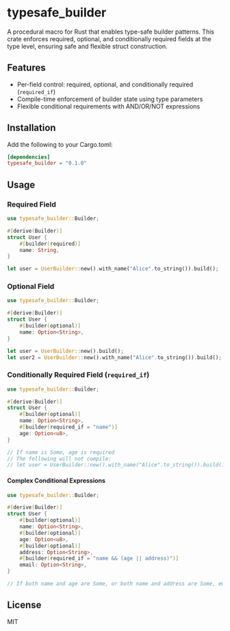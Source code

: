 # typesafe_builder

A procedural macro for Rust that enables type-safe builder patterns. This crate enforces required, optional, and conditionally required fields at the type level, ensuring safe and flexible struct construction.

## Features
- Per-field control: required, optional, and conditionally required (`required_if`)
- Compile-time enforcement of builder state using type parameters
- Flexible conditional requirements with AND/OR/NOT expressions

## Installation
Add the following to your Cargo.toml:

```toml
[dependencies]
typesafe_builder = "0.1.0"
```

## Usage
### Required Field
```rust
use typesafe_builder::Builder;

#[derive(Builder)]
struct User {
    #[builder(required)]
    name: String,
}

let user = UserBuilder::new().with_name("Alice".to_string()).build();
```

### Optional Field
```rust
use typesafe_builder::Builder;

#[derive(Builder)]
struct User {
    #[builder(optional)]
    name: Option<String>,
}

let user = UserBuilder::new().build();
let user2 = UserBuilder::new().with_name("Alice".to_string()).build();
```

### Conditionally Required Field (`required_if`)
```rust
use typesafe_builder::Builder;

#[derive(Builder)]
struct User {
    #[builder(optional)]
    name: Option<String>,
    #[builder(required_if = "name")]
    age: Option<u8>,
}

// If name is Some, age is required
// The following will not compile:
// let user = UserBuilder::new().with_name("Alice".to_string()).build();
```

#### Complex Conditional Expressions
```rust
use typesafe_builder::Builder;

#[derive(Builder)]
struct User {
    #[builder(optional)]
    name: Option<String>,
    #[builder(optional)]
    age: Option<u8>,
    #[builder(optional)]
    address: Option<String>,
    #[builder(required_if = "name && (age || address)")]
    email: Option<String>,
}

// If both name and age are Some, or both name and address are Some, email is required
```

## License
MIT
